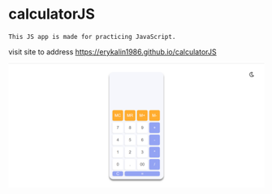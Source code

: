 # calculatorJS
```
This JS app is made for practicing JavaScript.
```
visit site to address https://erykalin1986.github.io/calculatorJS

<img src="https://github.com/Erykalin1986/calculatorJS/raw/master/image/app.png" alt="App">
